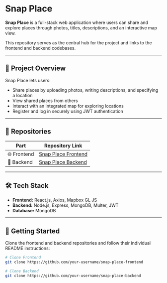 # Snap Place

**Snap Place** is a full-stack web application where users can share and explore places through photos, titles, descriptions, and an interactive map view.

This repository serves as the central hub for the project and links to the frontend and backend codebases.

---

## 🚀 Project Overview

Snap Place lets users:
- Share places by uploading photos, writing descriptions, and specifying a location
- View shared places from others
- Interact with an integrated map for exploring locations
- Register and log in securely using JWT authentication

---

## 🧩 Repositories

| Part      | Repository Link |
|-----------|-----------------|
| 🌐 Frontend  | [Snap Place Frontend](https://github.com/musabansari-1/snap-place-frontend.git) |
| 🔧 Backend   | [Snap Place Backend](https://github.com/musabansari-1/place-snap-backend)  |

---

## 🛠️ Tech Stack

- **Frontend:** React.js, Axios, Mapbox GL JS  
- **Backend:** Node.js, Express, MongoDB, Multer, JWT  
- **Database:** MongoDB  

---

## 🏁 Getting Started

Clone the frontend and backend repositories and follow their individual README instructions:

```bash
# Clone Frontend
git clone https://github.com/your-username/snap-place-frontend

# Clone Backend
git clone https://github.com/your-username/snap-place-backend

